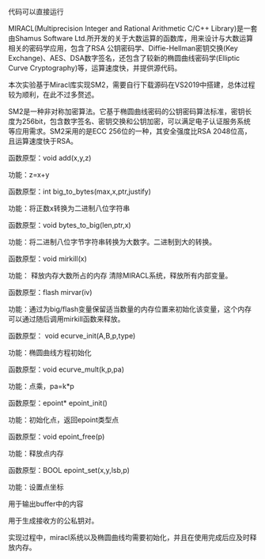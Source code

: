 代码可以直接运行

MIRACL(Multiprecision Integer and Rational Arithmetic C/C++ Library)是一套由Shamus Software Ltd.所开发的关于大数运算的函数库，用来设计与大数运算相关的密码学应用，包含了RSA 公钥密码学、Diffie-Hellman密钥交换(Key Exchange)、AES、DSA数字签名，还包含了较新的椭圆曲线密码学(Elliptic Curve Cryptography)等，运算速度快，并提供源代码。

本次实验基于Miracl库实现SM2，需要自行下载源码在VS2019中搭建，总体过程较为顺利，在此不过多赘述。

SM2是一种非对称加密算法。它基于椭圆曲线密码的公钥密码算法标准，密钥长度为256bit，包含数字签名、密钥交换和公钥加密，可以满足电子认证服务系统等应用需求。SM2采用的是ECC 256位的一种，其安全强度比RSA 2048位高，且运算速度快于RSA。

函数原型：void add(x,y,z)

功能：z=x+y

函数原型：int big_to_bytes(max,x,ptr,justify)

功能：将正数x转换为二进制八位字符串

函数原型：void bytes_to_big(len,ptr,x)

功能：将二进制八位字节字符串转换为大数字。二进制到大的转换。

函数原型：void mirkill(x)

功能： 释放内存大数所占的内存 清除MIRACL系统，释放所有内部变量。

函数原型：flash mirvar(iv)

功能：通过为big/flash变量保留适当数量的内存位置来初始化该变量，这个内存可以通过随后调用mirkill函数来释放。


函数原型： void ecurve_init(A,B,p,type)

功能：椭圆曲线方程初始化


函数原型：void ecurve_mult(k,p,pa)

功能：点乘，pa=k*p


函数原型：epoint* epoint_init()

功能：初始化点，返回epoint类型点


函数原型：void epoint_free(p)

功能：释放点内存


函数原型：BOOL epoint_set(x,y,lsb,p)

功能：设置点坐标


用于输出buffer中的内容

用于生成接收方的公私钥对。

实现过程中，miracl系统以及椭圆曲线均需要初始化，并且在使用完成后应及时释放内存。
